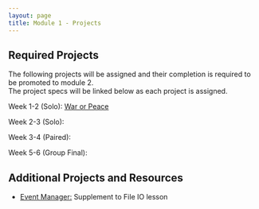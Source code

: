 ```yaml
---
layout: page
title: Module 1 - Projects
---
```


## Required Projects
The following projects will be assigned and their completion is required to be promoted to module 2.  
The project specs will be linked below as each project is assigned.


<!-- Week 1 (Ungraded): [Credit Check](./credit_check.markdown)-->
<!-- Alternate between Flash Cards and War or Peace for repeaters -->
Week 1-2 (Solo): [War or Peace](./war_or_peace/) 
<!-- Week 1-2 (Solo): [Flash Cards](./flashcards/) -->  
Week 2-3 (Solo): <!-- [DMV](./dmv/)  -->  
<!-- Week 2-3 (Solo): TBD -->
<!-- Option to add more advanced option with Connect Four as other pair project -->
<!-- Week 3-4 (Paired): TBD -->
Week 3-4 (Paired):  <!-- [Battleship](./battleship/)  -->  
<!-- -->
Week 5-6 (Group Final): <!-- [Futbol](./futbol_pd/) -->

## Additional Projects and Resources

- [Event Manager:](./event_manager.markdown) Supplement to File IO lesson
